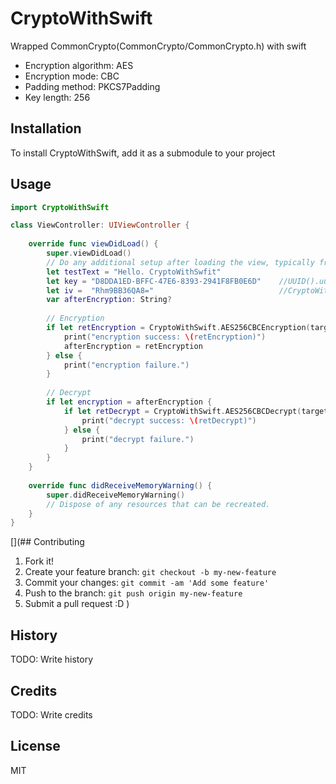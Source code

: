 # CryptoWithSwift
Wrapped CommonCrypto(CommonCrypto/CommonCrypto.h) with swift
- Encryption algorithm: AES
- Encryption mode: CBC
- Padding method: PKCS7Padding
- Key length: 256

## Installation
To install CryptoWithSwift, add it as a submodule to your project

## Usage
```swift
import CryptoWithSwift

class ViewController: UIViewController {
    
    override func viewDidLoad() {
        super.viewDidLoad()
        // Do any additional setup after loading the view, typically from a nib.
        let testText = "Hello. CryptoWithSwfit"
        let key = "D8DDA1ED-BFFC-47E6-8393-2941F8FB0E6D"    //UUID().uuidString
        let iv =  "Rhm9BB36QA8="                            //CryptoWithSwift.generateRandomBytes(byteCount: 8)
        var afterEncryption: String?
        
        // Encryption
        if let retEncryption = CryptoWithSwift.AES256CBCEncryption(target: testText, key: key, iv: iv) {
            print("encryption success: \(retEncryption)")
            afterEncryption = retEncryption
        } else {
            print("encryption failure.")
        }
        
        // Decrypt
        if let encryption = afterEncryption {
            if let retDecrypt = CryptoWithSwift.AES256CBCDecrypt(target: encryption, key: key, iv: iv) {
                print("decrypt success: \(retDecrypt)")
            } else {
                print("decrypt failure.")
            }
        }
    }
    
    override func didReceiveMemoryWarning() {
        super.didReceiveMemoryWarning()
        // Dispose of any resources that can be recreated.
    }   
}
```
[](## Contributing

1. Fork it!
2. Create your feature branch: `git checkout -b my-new-feature`
3. Commit your changes: `git commit -am 'Add some feature'`
4. Push to the branch: `git push origin my-new-feature`
5. Submit a pull request :D
)

## History

TODO: Write history

## Credits

TODO: Write credits

## License
MIT
